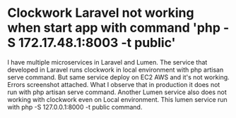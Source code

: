 
# Clockwork Laravel not working when start app with command 'php -S 172.17.48.1:8003 -t public'

I have multiple microservices in Laravel and Lumen.
The service that developed in Laravel runs clockwork in local environment with php artisan serve command.
But same service deploy on EC2 AWS and it's not working. Errors screenshot attached.
What I observe that in production it does not run with php artisan serve command.
Another Lumen service also does not working with clockwork  even on Local environment. This lumen service run with php -S 127.0.0.1:8000 -t public command.



        